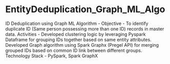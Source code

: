 # EntityDeduplication_Graph_ML_Algo

ID Deduplication using Graph ML Algorithm -
Objective - To identify duplicate ID (Same person possessing more than one ID) records in master data.
Activities -
Developed clustering logic by leveraging Pyspark Dataframe for grouping IDs together based on
same entity attributes.
Developed Graph algorithm using Spark Graphx (Pregel API) for merging grouped IDs based on
common ID link between different groups.
Technology Stack - PySpark, Spark GraphX
